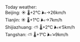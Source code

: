 Today weather:  
Beijing: ☀️   🌡️+2°C 🌬️→26km/h  
Tianjin: ☀️   🌡️+1°C 🌬️→7km/h  
Shijiazhuang: ⛅️  🌡️+2°C 🌬️↙5km/h  
Tangshan: ⛅️  🌡️+1°C 🌬️↘9km/h  
